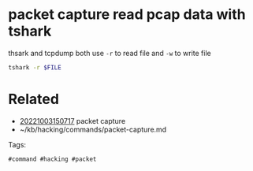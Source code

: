 # packet capture read pcap data with tshark
thsark and tcpdump both use `-r` to read file and `-w` to write file
```bash
tshark -r $FILE
```

# Related

- [20221003150717](/zet/20221003150717/README.md) packet capture
- ~/kb/hacking/commands/packet-capture.md

Tags:

    #command #hacking #packet 
